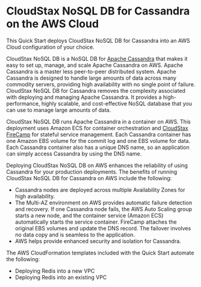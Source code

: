 # CloudStax NoSQL DB for Cassandra on the AWS Cloud

This Quick Start deploys CloudStax NoSQL DB for Cassandra into an AWS Cloud configuration of your choice.

CloudStax NoSQL DB is a NoSQL DB for [Apache Cassandra](http://cassandra.apache.org/) that makes it easy to set up, manage, and scale Apache Cassandra on AWS. Apache Cassandra is a master less peer-to-peer distributed system. Apache Cassandra is designed to handle large amounts of data across many commodity servers, providing high availability with no single point of failure. CloudStax NoSQL DB for Cassandra removes the complexity associated with deploying and managing Apache Cassandra. It provides a high-performance, highly scalable, and cost-effective NoSQL database that you can use to manage large amounts of data.

CloudStax NoSQL DB runs Apache Cassandra in a container on AWS. This deployment uses Amazon ECS for container orchestration and [CloudStax FireCamp](https://github.com/cloudstax/firecamp) for stateful service management. Each Cassandra container has one Amazon EBS volume for the commit log and one EBS volume for data. Each Cassandra container also has a unique DNS name, so an application can simply access Cassandra by using the DNS name.

Deploying CloudStax NoSQL DB on AWS enhances the reliability of using Cassandra for your production deployments. The benefits of running CloudStax NoSQL DB for Cassandra on AWS include the following:

* Cassandra nodes are deployed across multiple Availability Zones for high availability.
* The Multi-AZ environment on AWS provides automatic failure detection and recovery. If one Cassandra node fails, the AWS Auto Scaling group starts a new node, and the container service (Amazon ECS) automatically starts the service container. FireCamp attaches the original EBS volumes and update the DNS record. The failover involves no data copy and is seamless to the application.
* AWS helps provide enhanced security and isolation for Cassandra.

The AWS CloudFormation templates included with the Quick Start automate the following:

- Deploying Redis into a new VPC
- Deploying Redis into an existing VPC

